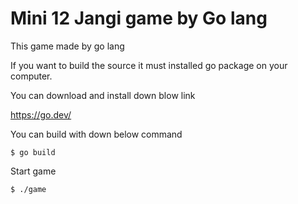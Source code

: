<H1>Mini 12 Jangi game by Go lang</H1>


This game made by go lang

If you want to build the source 
it must installed go package on your computer.

You can download and install down blow link

https://go.dev/

You can build with down below command

``
$ go build
``

Start game

``
$ ./game
``
